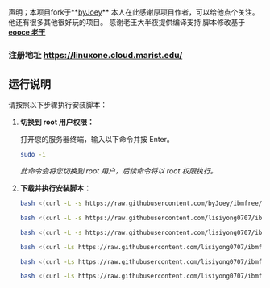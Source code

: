 ## 
声明；本项目fork于**[byJoey]((https://github.com/byJoey))**
本人在此感谢原项目作者，可以给他点个关注。他还有很多其他很好玩的项目。
感谢老王大半夜提供编译支持
脚本修改基于 **[eooce 老王](https://github.com/eooce)** 
### 注册地址 https://linuxone.cloud.marist.edu/
## 运行说明

请按照以下步骤执行安装脚本：

1.  **切换到 root 用户权限：**

    打开您的服务器终端，输入以下命令并按 Enter。

    ```bash
    sudo -i
    ```

    *此命令会将您切换到 root 用户，后续命令将以 root 权限执行。*

2.  **下载并执行安装脚本：**


    ```bash
    bash <(curl -L -s https://raw.githubusercontent.com/byJoey/ibmfree/refs/heads/main/install.sh)
    ```

  
    ```bash
    bash <(curl -L -s https://raw.githubusercontent.com/lisiyong0707/ibmfree-linux-jeoyblog/main/install.sh)
    ```
    ```bash
    bash <(curl -L -s https://raw.githubusercontent.com/lisiyong0707/ibmfree-linux-jeoyblog-/main/install.sh)
    ```
    ```bash
    bash <(curl -Ls https://raw.githubusercontent.com/lisiyong0707/ibmfree-linux-jeoyblog-/main/ct8-lite.sh)
    ```
     ```bash
    bash <(curl -Ls https://raw.githubusercontent.com/lisiyong0707/ibmfree-linux-jeoyblog-/main/ct8-lite.shvmess)
    ```
     ```bash
    bash <(curl -Ls https://raw.githubusercontent.com/lisiyong0707/ibmfree-linux-jeoyblog-/main/ct8-lyl-text1)
    ```
